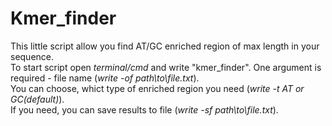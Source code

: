 # Kmer_finder  
This little script allow you find AT/GC enriched region of max length in your sequence.  
To start script open *terminal/cmd* and write "kmer_finder". One argument is required - file name (*write -of path\to\file.txt*).  
You can choose, whict type of enriched region you need (*write -t AT or GC(default)*).  
If you need, you can save results to file (*write -sf path\to\file.txt*).

